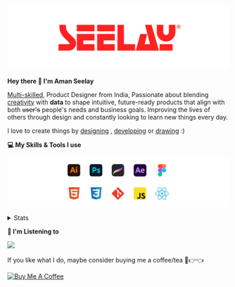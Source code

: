 [![banner](./images/seelay.svg)](https://www.seelay.in)

**Hey there 👋 I'm Aman Seelay**

[Multi-skilled](https://www.seelay.in/#skills), Product Designer from India, Passionate about blending [creativity](https://illustrations.seelay.in) with <b>data</b> to shape intuitive, future-ready products that align with both <s>user's</s> people's needs and business goals. Improving the lives of others through design and constantly looking to learn new things every day.

I love to create things by [designing](https://www.seelay.in/#work) , [developing](https://www.seelay.in/#projects) or [drawing](https://art.seelay.in) :)

**💻 My Skills & Tools I use**

[![banner](./images/skills&tools.svg)](https://www.seelay.in/about)

<details>
  <summary>Stats</summary>

---

<!--START_SECTION:waka-->
![Profile Views](http://img.shields.io/badge/Profile%20Views-2-blue)

**🐱 My GitHub Data** 

> 📦 719.7 kB Used in GitHub's Storage 
 > 
> 🏆 746 Contributions in the Year 2025
 > 
> 💼 Opted to Hire
 > 
> 📜 1 Public Repository 
 > 
> 🔑 26 Private Repository 
 > 
**I'm a Night 🦉** 

```text
🌞 Morning                439 commits         ███░░░░░░░░░░░░░░░░░░░░░░   13.80 % 
🌆 Daytime                407 commits         ███░░░░░░░░░░░░░░░░░░░░░░   12.79 % 
🌃 Evening                931 commits         ███████░░░░░░░░░░░░░░░░░░   29.26 % 
🌙 Night                  1405 commits        ███████████░░░░░░░░░░░░░░   44.15 % 
```
📅 **I'm Most Productive on Sunday** 

```text
Monday                   330 commits         ███░░░░░░░░░░░░░░░░░░░░░░   10.37 % 
Tuesday                  516 commits         ████░░░░░░░░░░░░░░░░░░░░░   16.22 % 
Wednesday                445 commits         ███░░░░░░░░░░░░░░░░░░░░░░   13.98 % 
Thursday                 432 commits         ███░░░░░░░░░░░░░░░░░░░░░░   13.58 % 
Friday                   425 commits         ███░░░░░░░░░░░░░░░░░░░░░░   13.36 % 
Saturday                 373 commits         ███░░░░░░░░░░░░░░░░░░░░░░   11.72 % 
Sunday                   661 commits         █████░░░░░░░░░░░░░░░░░░░░   20.77 % 
```


📊 **This Week I Spent My Time On** 

```text
🕑︎ Time Zone: Asia/Kolkata

💬 Programming Languages: 
Other                    17 hrs 4 mins       █████████████████░░░░░░░░   66.03 % 
Astro                    3 hrs 5 mins        ███░░░░░░░░░░░░░░░░░░░░░░   11.93 % 
Markdown                 2 hrs 21 mins       ██░░░░░░░░░░░░░░░░░░░░░░░   09.13 % 
JavaScript               1 hr 24 mins        █░░░░░░░░░░░░░░░░░░░░░░░░   05.43 % 
TypeScript               1 hr 22 mins        █░░░░░░░░░░░░░░░░░░░░░░░░   05.33 % 

🔥 Editors: 
Chrome                   17 hrs 17 mins      █████████████████░░░░░░░░   66.86 % 
Cursor                   6 hrs 15 mins       ██████░░░░░░░░░░░░░░░░░░░   24.20 % 
Edge                     2 hrs 12 mins       ██░░░░░░░░░░░░░░░░░░░░░░░   08.52 % 
VS Code                  6 mins              ░░░░░░░░░░░░░░░░░░░░░░░░░   00.42 % 

💻 Operating System: 
Windows                  25 hrs 51 mins      █████████████████████████   100.00 % 
```

**I Mostly Code in JavaScript** 

```text
JavaScript               17 repos            ███████████████░░░░░░░░░░   60.71 % 
HTML                     4 repos             ████░░░░░░░░░░░░░░░░░░░░░   14.29 % 
TypeScript               4 repos             ████░░░░░░░░░░░░░░░░░░░░░   14.29 % 
Java                     2 repos             ██░░░░░░░░░░░░░░░░░░░░░░░   07.14 % 
Astro                    1 repo              █░░░░░░░░░░░░░░░░░░░░░░░░   03.57 % 
```




 Last Updated on 23/05/2025 06:50:40 UTC
<!--END_SECTION:waka-->

---

 </details>

**🎵 I'm Listening to**

<object data="https://now-play.vercel.app/api/generate?uid=7a17a86e-d6b7-43b5-8d9c-1d6dae42a779" >

  <img src="https://now-play.vercel.app/api/generate?uid=7a17a86e-d6b7-43b5-8d9c-1d6dae42a779" />

</object>

If you like what I do, maybe consider buying me a coffee/tea 🥺👉👈

<a href="https://www.buymeacoffee.com/seelay" target="_blank"><img src="https://cdn.buymeacoffee.com/buttons/v2/default-red.png" alt="Buy Me A Coffee" width="150" ></a>

